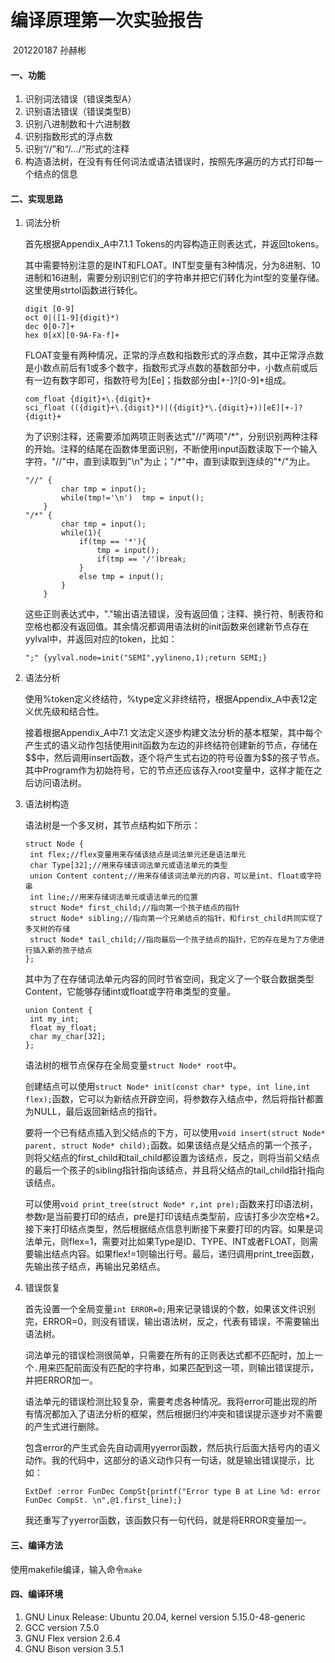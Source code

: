 #                                       编译原理第一次实验报告

​                                                                       201220187 孙赫彬

#### 一、功能

1. 识别词法错误（错误类型A）
2. 识别语法错误（错误类型B）
3. 识别八进制数和十六进制数
4. 识别指数形式的浮点数
5. 识别“//”和“/*…*/”形式的注释
6. 构造语法树，在没有有任何词法或语法错误时，按照先序遍历的方式打印每一个结点的信息

#### 二、实现思路

1. 词法分析

   首先根据Appendix_A中7.1.1 Tokens的内容构造正则表达式，并返回tokens。

   其中需要特别注意的是INT和FLOAT。INT型变量有3种情况，分为8进制、10进制和16进制，需要分别识别它们的字符串并把它们转化为int型的变量存储。这里使用strtol函数进行转化。

   ```
   digit [0-9]
   oct 0|([1-9]{digit}*)
   dec 0[0-7]+
   hex 0[xX][0-9A-Fa-f]+
   ```

   FLOAT变量有两种情况，正常的浮点数和指数形式的浮点数，其中正常浮点数是小数点前后有1或多个数字，指数形式浮点数的基数部分中，小数点前或后有一边有数字即可，指数符号为[Ee]；指数部分由[+-]?[0-9]+组成。

   ```
   com_float {digit}+\.{digit}+
   sci_float (({digit}+\.{digit}*)|({digit}*\.{digit}+))[eE][+-]?{digit}+
   ```

   为了识别注释，还需要添加两项正则表达式"//"两项"/\*"，分别识别两种注释的开始。注释的结尾在函数体里面识别，不断使用input函数读取下一个输入字符，"//"中，直到读取到"\n"为止；"/\*"中，直到读取到连续的"\*/"为止。

   ```
   "//" {
           char tmp = input();
           while(tmp!='\n')  tmp = input();
       }
   "/*" {
           char tmp = input();
           while(1){
               if(tmp == '*'){
                   tmp = input();
                   if(tmp == '/')break;
               }
               else tmp = input();
           }
       }
   ```

   这些正则表达式中，"."输出语法错误，没有返回值；注释、换行符、制表符和空格也都没有返回值。其余情况都调用语法树的init函数来创建新节点存在yylval中，并返回对应的token，比如：

   `";" {yylval.node=init("SEMI",yylineno,1);return SEMI;}`

2. 语法分析

   使用%token定义终结符，%type定义非终结符，根据Appendix_A中表12定义优先级和结合性。

   接着根据Appendix_A中7.1 文法定义逐步构建文法分析的基本框架，其中每个产生式的语义动作包括使用init函数为左边的非终结符创建新的节点，存储在\$\$中，然后调用insert函数，逐个将产生式右边的符号设置为\$\$的孩子节点。其中Program作为初始符号，它的节点还应该存入root变量中，这样才能在之后访问语法树。

3. 语法树构造

   语法树是一个多叉树，其节点结构如下所示：

   ```
   struct Node {
   	int flex;//flex变量用来存储该结点是词法单元还是语法单元
   	char Type[32];//用来存储该词法单元或语法单元的类型
   	union Content content;//用来存储该词法单元的内容，可以是int、float或字符串
   	int line;//用来存储词法单元或语法单元的位置
   	struct Node* first_child;//指向第一个孩子结点的指针
   	struct Node* sibling;//指向第一个兄弟结点的指针，和first_child共同实现了多叉树的存储
   	struct Node* tail_child;//指向最后一个孩子结点的指针，它的存在是为了方便进行插入新的孩子结点
   };
   ```

   其中为了在存储词法单元内容的同时节省空间，我定义了一个联合数据类型Content，它能够存储int或float或字符串类型的变量。

   ```
   union Content {
   	int my_int;
   	float my_float;
   	char my_char[32];
   };
   ```

   语法树的根节点保存在全局变量`struct Node* root`中。

   创建结点可以使用`struct Node* init(const char* type, int line,int flex);`函数，它可以为新结点开辟空间，将参数存入结点中，然后将指针都置为NULL，最后返回新结点的指针。

   要将一个已有结点插入到父结点的下方，可以使用`void insert(struct Node* parent, struct Node* child);`函数。如果该结点是父结点的第一个孩子，则将父结点的first_child和tail_child都设置为该结点，反之，则将当前父结点的最后一个孩子的sibling指针指向该结点，并且将父结点的tail_child指针指向该结点。

   可以使用`void print_tree(struct Node* r,int pre);`函数来打印语法树，参数r是当前要打印的结点，pre是打印该结点类型前，应该打多少次空格*2。接下来打印结点类型，然后根据结点信息判断接下来要打印的内容。如果是词法单元，则flex=1，需要对比如果Type是ID、TYPE、INT或者FLOAT，则需要输出结点内容。如果flex!=1则输出行号。最后，递归调用print_tree函数，先输出孩子结点，再输出兄弟结点。

4. 错误恢复

   首先设置一个全局变量`int ERROR=0;`用来记录错误的个数，如果该文件识别完，ERROR=0，则没有错误，输出语法树，反之，代表有错误，不需要输出语法树。

   词法单元的错误检测很简单，只需要在所有的正则表达式都不匹配时，加上一个`.`用来匹配前面没有匹配的字符串，如果匹配到这一项，则输出错误提示，并把ERROR加一。

   语法单元的错误检测比较复杂，需要考虑各种情况。我将error可能出现的所有情况都加入了语法分析的框架，然后根据归约冲突和错误提示逐步对不需要的产生式进行删除。

   包含error的产生式会先自动调用yyerror函数，然后执行后面大括号内的语义动作。我的代码中，这部分的语义动作只有一句话，就是输出错误提示，比如：

   `ExtDef :error FunDec CompSt{printf("Error type B at Line %d: error FunDec CompSt. \n",@1.first_line);}`

   我还重写了yyerror函数，该函数只有一句代码，就是将ERROR变量加一。

#### 三、编译方法

使用makefile编译，输入命令`make`

#### 四、编译环境

1) GNU Linux Release: Ubuntu 20.04, kernel version 5.15.0-48-generic
2) GCC version 7.5.0
3) GNU Flex version 2.6.4
4) GNU Bison version 3.5.1